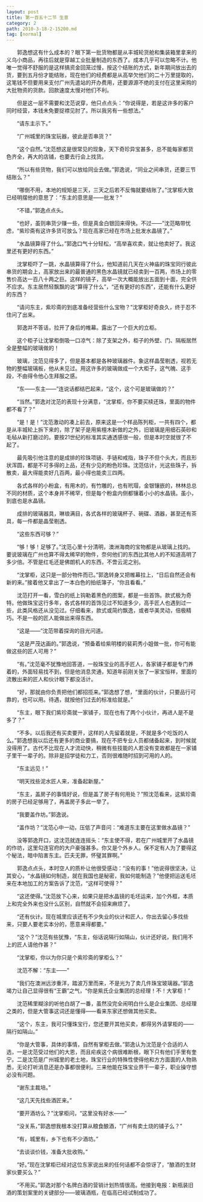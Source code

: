 ```yaml
---
layout: post
title: 第一百五十二节 生意
category: 2
path: 2010-3-18-2-15200.md
tag: [normal]
---
```


　　郭逸想这有什么成本的？眼下第一批货物都是从丰城轮货舱和集装箱里拿来的义乌小商品，再往后就是穿越工业批量制造的东西了。成本几乎可以忽略不计。他唯一觉得不舒服的是这样搞资金回笼过慢，按这个结账的方式，新年期间放出去的货，要到五月份才能结账，现在他们的经费都是从高举欠他们的二十万里提取的，这笔钱不但要用来支付广州先遣站的开办费用，还要源源不绝的支付在这里采购的大批物资的货款。回款速度太慢对他们不利。

　　但是这一层不需要和沈范说穿，他只点点头：“你说得是，若是这许多的客户同时经营，本钱未免要捉襟见肘了。所以我另有一些想法。”

　　“请东主示下。”

　　“广州城里的珠宝玩器，彼此是否串货？”

　　“这个自然。”沈范想这是很常见的现象，天下奇珍异宝甚多，总不能每家都货色齐全，再大的店铺，也要去行会上找货。

　　“所以有些货物，我们可以放给同业去做。”郭逸说，“同业之间串货，还要三节结账么？”

　　“哪倒不用，本地的规矩是三天，三天之后若不反悔就要结账了。”沈掌柜大致已经明摆他的意思了：“东主的意思是——批发？”

　　“不错，”郭逸点点头。

　　“也好，虽则串货少赚一些，但是真金白银回来得快。不过——”沈范略带忧虑，“紫珍斋有这许多货可放么？现在高家已经在市场上批发水晶镜了。”

　　“水晶镜算得了什么。”郭逸口气十分轻松，“高举喜欢卖，就让他卖好了。我这里还有更好的东西。”

　　沈掌柜吓了一跳，水晶镜算得了什么，他知道前几天在火神庙的珠宝同行彼此串货的期会上，高家放出来的最普通的黑色水晶镜就已经卖到一百两，市场上的零售价高达一百八十两之巨。这样的镜子，高举一次大概能放出五面到十面，完全供不应求。东主居然轻飘飘的说“算得了什么”，“还有更好的东西”，还能有什么更好的东西？

　　“请问东主，紫珍斋的到底准备经营些什么宝物？”沈掌柜好奇良久，终于忍不住问了出来。

　　郭逸并不答话，拉开了身后的帷幕。露出了一个巨大的立柜。

　　这个柜子让沈掌柜倒吸一口凉气：除了支架之外，柜子的外壁、门、隔板居然全是整幅的玻璃做的！

　　玻璃，沈范见得多了，但是基本都是各种玻璃器件。象这样晶莹剔透，视若无物的整幅玻璃板，他从未见过。用这许多的玻璃做成一个大柜子，这气魄、这手段，不由得令他心生拜服之感。

　　“东——东主——”连说话都结巴起来，“这个，这个可是玻璃做的？”

　　“当然。”郭逸对沈范的表现十分满意，“沈掌柜，你不要买椟还珠，里面的物件都不看了？”

　　“是！是！”沈范激动的凑上前去，原来这是一个样品陈列柜，一共有四个，都是从丰城轮上拆下来的，除了架子是用紫檀木新做的之外，旧玻璃是用细石英砂和毛毡从新打磨过的。要按21世纪的标准其实通透感很一般，但是本时空就很了不起了。

　　最先吸引他注意的是成排的珍珠项链、手链和戒指，珠子不但个头大，而且形状浑圆，都是不可多得的上品，还有少见的粉色珍珠。沈范估计，光这些珠子，拆散卖，最大得能卖好几百两，最小得也能卖三四两。

　　各式各样的小粉盒，有用木的，有竹雕的，也有玳瑁，金银镶嵌的，林林总总不同的材质，这个本身并不稀罕，但是每个粉盒内侧都镶着小小的水晶镜。虽小，到底也是水晶镜。

　　成排的玻璃器具，琳琅满目，各式各样的玻璃杯子、碗碟、酒器，甚至还有茶具，每一件都是晶莹剔透。

　　“这些东西可够？”

　　“够！够！足够了。”沈范心里十分清明，澳洲海商的宝物都是从玻璃上找的。要说玻璃在广州也算不得太稀罕的物件，奈何他们的东西比其他人的不知道高明了多少倍。不管是红毛还是佛朗机人的东西，不啻云泥之别。

　　“沈掌柜，这只是一部分物件而已。”郭逸转身又把帷幕拉上，“日后自然还会有新的来。”接着他又拿出了一本白色的拍纸簿子，“你且看看。”

　　沈范打开一看，雪白的纸上钩勒着黑色的图案，都是一些首饰。款式极为奇特。他做珠宝这行多年，各式各样的首饰见过不知道多少，高手匠人也遇到过一些，此类风格还从没见过。仔细看来，款式或简约飘逸，或者华美灵动，倍极精巧。不是一般的匠人能做出来得东西。

　　“这是——”沈范带着探询的目光问道。

　　“这是严茂达画的。”郭逸说，“预备着给紫明楼的裴莉秀小姐做一批，你可有能做这些的匠人可用？”

　　“有。”沈范毫不犹豫地回答道，一般珠宝业的高手匠人，各家铺子都是专门养着的，外面轻易找不到，但是他消息灵通，知道年前刚关张了一家宝恒祥，里面的流散出来的匠人和伙计眼下都没活计。

　　“好，那就由你负责把他们都招揽来。”郭逸想了想，“里面的伙计，只要品行可靠的，也可以用。待遇，就按他们过去的标准给就是。”

　　“东主，眼下我们紫珍斋就一家铺子，现在也有了两个小伙计，再进人是不是多了？”

　　“不多。以后我还有买卖要开，这样的人先留着就是，不就是多个吃饭的人么。”郭逸想我以后还有更多的商业要搞，现在不把专业人员都储备起来，到时候就没得用了。古代不比现在人才流动快，稍微有些技能的人若没有变故都是在一家铺子里干一辈子的。除非是招学徒和力工，否则很难随时招到可用的人的。

　　“东主远见！”

　　“明天找些泥水匠人来，准备起新屋。”

　　“东主，盖房子的事情好说，但是盖了房子有何用处？”照沈范看来，这紫珍斋的房子已经足够用了，再盖房子多此一举了。

　　“我要盖作坊。”郭逸说。

　　“盖作坊？”沈范心中一动，压低了声音问：“难道东主要在这里做水晶镜？”

　　没等郭逸开口，这沈范就连连摇头：“东主使不得，若在广州城里开了水晶镜的作坊，这里勾连官府的大户豪强甚多。你又是个外乡人。保不定有人为了要得这个秘法，暗中陷害东主。匹夫无罪，怀璧其罪啊。”

　　郭逸点点头，本时空人的质朴让他很受感动：“没有的事！”他说得很坚决，让其安心，“水晶镜如何制造，就在我国也是秘密，我如何能制造？”他便把运送毛坯来在本地加工的方案告诉了沈范，“这样可使得？”

　　“这还使得。”沈范放下心来，如果只是把水晶镜的毛坯运来，加个外框，本质上和完全外来也没什么区别，自然就不会招来麻烦了。

　　“还有伙计。现在城里应该还有不少失业的伙计和匠人，你出去留心多找些来，只要人要老实本分的，愿意来得都要。”

　　“这个？”沈范有些犹豫，“东主，俗话说隔行如隔山，伙计还好说，我们用不上的匠人请他作甚？”

　　“沈掌柜，你以为你只是个紫珍斋的掌柜么？”

　　沈范不解：“东主——”

　　“我们在澳洲远涉重洋，踏波万里而来，不是光为了卖几件珠宝玻璃器。”郭逸竭力让自己显得很有“王霸”之气，“你是紫氏企业集团的总经理！不！大掌柜！”

　　沈范稀里糊涂的听他白胡了一番，虽然没完全闹明白什么是企业集团、总经理之类的，但是大管事这词还是懂得——看来东家还想做其他买卖。

　　“这个，东主，我可只懂珠宝行，您还要开其他买卖，都得另外请掌柜的——隔行如隔山。”

　　“你是大管事，具体的事情，自然有掌柜去做。”郭逸认为沈范是个合适的人选，一是沈范受过他们的大恩，而且疟疾这个病很难断根，眼下只有他们手里有奎宁。二是沈范是广州城里的老土地，珠宝行业的特殊性使得他和方方面面的人物熟悉，无论打听消息还是办事都很便利。三来他能在珠宝业界干一辈子，职业操守想必没有问题。

　　“谢东主裁培。”

　　“这几天先找些酒匠来。”

　　“要开酒坊么？”沈掌柜问，“这里没有好水——”

　　“没关系，”郭逸想我根本没打算从粮食酿酒，“广州有卖土烧的铺子么？”

　　“有，城里有，乡下也有不少酒坊。”

　　“去谈谈价钱，准备大批收购。”

　　“好。”现在沈掌柜已经对这位东家说出来的任何话都不会惊讶了，“酿酒的生财家伙要买么？”

　　“不用买。”郭逸对那个名牌白酒的营销计划热情很高。他接到电报：新瓶装旧酒的策划案里的关键部分——玻璃酒瓶，在临高已经试制成功了。
